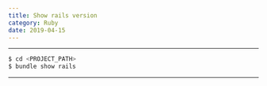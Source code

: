 ```yaml
---
title: Show rails version
category: Ruby
date: 2019-04-15
---
```


-----

```bash
$ cd <PROJECT_PATH>
$ bundle show rails
```

-----